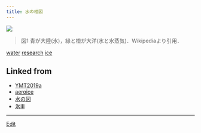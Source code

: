 ```yaml
---
title: 水の相図
---
```


![](https://upload.wikimedia.org/wikipedia/commons/thumb/0/08/Phase_diagram_of_water.svg/1214px-Phase_diagram_of_water.svg.png)

> 図1 青が大陸(氷)，緑と橙が大洋(水と水蒸気)．Wikipediaより引用．



[water](/water) [research](/research) [ice](/ice)


## Linked from

* [YMT2019a](/YMT2019a)
* [aeroice](/aeroice)
* [水の図](/水の図)
* [氷III](/氷III)


----

[Edit](https://github.com/vitroid/vitroid.github.io/edit/master/MD/水の相図.md)

